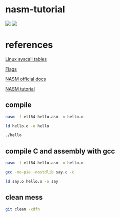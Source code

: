 # nasm-tutorial
![](https://img.shields.io/badge/haxor-approved%20by%20nasa-blue)
![](https://img.shields.io/badge/language-god-white)


# references
[Linux syscall tables](https://chromium.googlesource.com/chromiumos/docs/+/HEAD/constants/syscalls.md)

[Flags](https://en.wikipedia.org/wiki/FLAGS_register)

[NASM official docs](https://nasm.us/docs.php)

[NASM tutorial](https://cs.lmu.edu/~ray/notes/nasmtutorial/)

## compile
```sh
nasm -f elf64 hello.asm -o hello.o
```
```sh
ld hello.o -o hello
```
```sh
./hello
```
## compile C and assembly with gcc
```sh
nasm -f elf64 hello.asm -o hello.o
```
```sh
gcc -no-pie -nostdlib say.c -c
```
```sh
ld say.o hello.o -o say
```

## clean mess
```sh
git clean -xdfn
```
